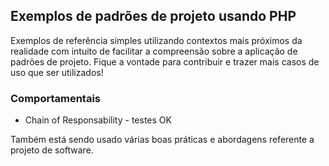 ## Exemplos de padrões de projeto usando PHP
Exemplos de referência simples utilizando contextos mais próximos da realidade com intuito de facilitar
a compreensão sobre a aplicação de padrões de projeto. Fique a vontade para contribuir e trazer mais casos de uso que
ser utilizados!

### Comportamentais

- Chain of Responsability - testes OK


Também está sendo usado várias boas práticas e abordagens referente a projeto de software.
